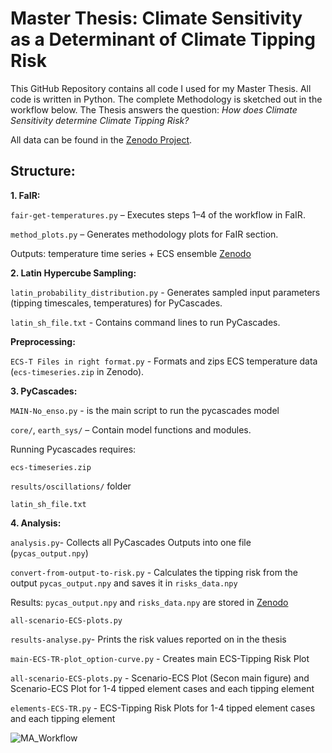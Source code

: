 # Master Thesis: Climate Sensitivity as a Determinant of Climate Tipping Risk

This GitHub Repository contains all code I used for my Master Thesis. All code is written in Python. The complete Methodology is sketched out in the workflow below.
The Thesis answers the question: _How does Climate Sensitivity determine Climate Tipping Risk?_

All data can be found in the [Zenodo Project](https://zenodo.org/records/17256491?token=eyJhbGciOiJIUzUxMiJ9.eyJpZCI6IjcwMjAxMmU5LTk1Y2EtNGFhYy1hMDRjLTQyYWM1ZDI4YTJmNSIsImRhdGEiOnt9LCJyYW5kb20iOiI2ZDQ3ZDc5YzI0NzBmM2MwMTgzODNiNmEzYTRmMjAxOSJ9.A6ZO8jsTwhK2j3jas2Oq-7lYOvRo79YgIRWGS0-yJt_jYNIIIRfZmcfrYF32QFhFvfFsAFW5H-W9Oe_aQbvHPA).

## Structure: 

**1. FaIR:**

`fair-get-temperatures.py` – Executes steps 1–4 of the workflow in FaIR.

`method_plots.py` – Generates methodology plots for FaIR section.

Outputs: temperature time series + ECS ensemble [Zenodo](https://zenodo.org/records/17256491?token=eyJhbGciOiJIUzUxMiJ9.eyJpZCI6IjcwMjAxMmU5LTk1Y2EtNGFhYy1hMDRjLTQyYWM1ZDI4YTJmNSIsImRhdGEiOnt9LCJyYW5kb20iOiI2ZDQ3ZDc5YzI0NzBmM2MwMTgzODNiNmEzYTRmMjAxOSJ9.A6ZO8jsTwhK2j3jas2Oq-7lYOvRo79YgIRWGS0-yJt_jYNIIIRfZmcfrYF32QFhFvfFsAFW5H-W9Oe_aQbvHPA)

**2. Latin Hypercube Sampling:**

`latin_probability_distribution.py` - Generates sampled input parameters (tipping timescales, temperatures) for PyCascades.

`latin_sh_file.txt` - Contains command lines to run PyCascades.
   
**Preprocessing:** 

`ECS-T Files in right format.py` - Formats and zips ECS temperature data (`ecs-timeseries.zip` in Zenodo).
         
**3. PyCascades:**

`MAIN-No_enso.py` - is the main script to run the pycascades model

`core/`, `earth_sys/` – Contain model functions and modules.

Running Pycascades requires:

`ecs-timeseries.zip`

`results/oscillations/` folder

`latin_sh_file.txt`


**4. Analysis:**

`analysis.py`- Collects all PyCascades Outputs into one file (`pycas_output.npy`)

`convert-from-output-to-risk.py` - Calculates the tipping risk from the output `pycas_output.npy` and saves it in `risks_data.npy`

Results: `pycas_output.npy` and `risks_data.npy` are stored in [Zenodo](https://zenodo.org/records/17256491?token=eyJhbGciOiJIUzUxMiJ9.eyJpZCI6IjcwMjAxMmU5LTk1Y2EtNGFhYy1hMDRjLTQyYWM1ZDI4YTJmNSIsImRhdGEiOnt9LCJyYW5kb20iOiI2ZDQ3ZDc5YzI0NzBmM2MwMTgzODNiNmEzYTRmMjAxOSJ9.A6ZO8jsTwhK2j3jas2Oq-7lYOvRo79YgIRWGS0-yJt_jYNIIIRfZmcfrYF32QFhFvfFsAFW5H-W9Oe_aQbvHPA)

`all-scenario-ECS-plots.py` 

`results-analyse.py`- Prints the risk values reported on in the thesis

`main-ECS-TR-plot_option-curve.py` -  Creates main ECS-Tipping Risk Plot

`all-scenario-ECS-plots.py` - Scenario-ECS Plot (Secon main figure) and Scenario-ECS Plot for 1-4 tipped element cases and each tipping element

`elements-ECS-TR.py` - ECS-Tipping Risk Plots for 1-4 tipped element cases and each tipping element



![MA_Workflow](https://github.com/user-attachments/assets/b184dfae-b5ae-4a88-bcff-a3a00b142034)

